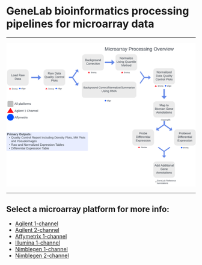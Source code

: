 # GeneLab bioinformatics processing pipelines for microarray data

---

<p align="center">
<a href="images/GL-microarray-overview.pdf"><img src="images/GL-microarray-overview.png"></a>
</p>

--- 

## Select a microarray platform for more info:

* [Agilent 1-channel](Agilent_1-channel)  
* [Agilent 2-channel](Agilent_2-channel)  
* [Affymetrix 1-channel](Affymetrix_1-channel)  
* [Illumina 1-channel](Illumina_1-channel)  
* [Nimblegen 1-channel](Nimblegen_1-channel)  
* [Nimblegen 2-channel](Nimblegen_2-channel)  
